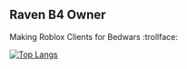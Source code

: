 ## Raven B4 Owner
Making Roblox Clients for Bedwars :trollface:

[![Top Langs](https://github-readme-stats.vercel.app/api/top-langs/?username=goinglikeatrainlol&theme=jolly)](https://github.com/goinglikeatrainlol/github-readme-stats)
<!---
goinglikeatrainlol/goinglikeatrainlol is a ✨ special ✨ repository because its `README.md` (this file) appears on your GitHub profile.
You can click the Preview link to take a look at your changes.
--->
